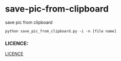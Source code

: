 # save-pic-from-clipboard
 save pic from clipboard

 ```shell
 python save_pic_from_clipboard.py -i -n [file name]
 ```
### LICENCE:
[LICENCE](LICENSE)